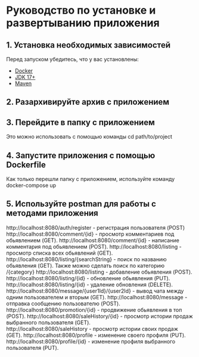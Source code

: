 # Руководство по установке и развертыванию приложения

## 1. Установка необходимых зависимостей  
Перед запуском убедитесь, что у вас установлены:  

- [Docker](https://docs.docker.com/get-docker/)  
- [JDK 17+](https://adoptium.net/)  
- [Maven](https://maven.apache.org/install.html)

## 2. Разархивируйте архив с приложением
## 3. Перейдите в папку с приложением
Это можно использовать с помощью команды
cd path/to/project
## 4. Запустите приложения с помощью Dockerfile
Как только перешли папку с приложением, используйте команду
docker-compose up
## 5. Используйте postman для работы с методами приложения
http://localhost:8080/auth/register - регистрация пользователя (POST)
http://localhost:8080/comment/{id} - просмотр комментариев под обьявлением (GET).
http://localhost:8080/comment/{id} - написание комментария под обьявлением (POST).
http://localhost:8080/listing - просмотр списка всех обьявлений (GET). 
http://localhost:8080/listing/{searchString} - поиск по названию обьявления (GET). Также можно сделать поиск по категорию /{category}
http://localhost:8080/listing - добавление обьявления (POST). 
http://localhost:8080/listing/{id} - обновление обьявления (PUT). 
http://localhost:8080/listing/{id} - удаление обновления (DELETE).
http://localhost:8080/message/{user1Id}/{user2Id} - вывод чата между одним пользователем и вторым (GET). 
http://localhost:8080/message - отправка сообщению пользователю (POST).
http://localhost:8080/promotion/{id} - продвижение обьявления в топ (POST).
http://localhost:8080/saleHistory/{id} - просмотр истории продаж выбранного пользователя (GET).  
http://localhost:8080/saleHistory - просмотр истории своих продаж (GET).
http://localhost:8080/profile - изменение своего профиля (PUT).
http://localhost:8080/profile/{id} - изменение профиля выбранного пользователя (PUT).
